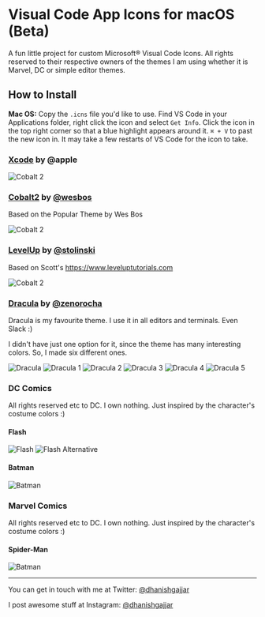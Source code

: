 Visual Code App Icons for macOS (Beta)
======================================

A fun little project for custom Microsoft® Visual Code Icons. All rights reserved to their respective owners of the themes I am using whether it is Marvel, DC or simple editor themes.

## How to Install

**Mac OS:** Copy the `.icns` file you'd like to use. Find VS Code in your Applications folder, right click the icon and select `Get Info`. Click the icon in the top right corner so that a blue highlight appears around it. `⌘ + V` to past the new icon in. It may take a few restarts of VS Code for the icon to take. 

### [Xcode](https://developer.apple.com) by @apple

![Cobalt 2](./images/xcode.png)

### [Cobalt2](https://github.com/wesbos/cobalt2-vscode) by [@wesbos](https://github.com/wesbos)

Based on the Popular Theme by Wes Bos

![Cobalt 2](./images/cobalt2.png)

### [LevelUp](https://www.leveluptutorials.com) by [@stolinski](https://github.com/stolinski)

Based on Scott's <https://www.leveluptutorials.com>

![Cobalt 2](./images/levelup.png)

### [Dracula](https://draculatheme.com) by [@zenorocha](https://github.com/zenorocha)

Dracula is my favourite theme. I use it in all editors and terminals. Even Slack :)

I didn't have just one option for it, since the theme has many interesting colors. So, I made six different ones.

![Dracula](./images/dracula.png) ![Dracula 1](./images/dracula_one.png) ![Dracula 2](./images/dracula_two.png) ![Dracula 3](./images/dracula_three.png) ![Dracula 4](./images/dracula_four.png) ![Dracula 5](./images/dracula_five.png)

### DC Comics

All rights reserved etc to DC. I own nothing. Just inspired by the character's costume colors :)

#### Flash

![Flash](./images/flash.png) ![Flash Alternative](./images/flash_alternative.png)

#### Batman

![Batman](./images/batman.png)

### Marvel Comics

All rights reserved etc to DC. I own nothing. Just inspired by the character's costume colors :)

#### Spider-Man

![Batman](./images/spiderman.png)

----

You can get in touch with me at Twitter: [@dhanishgajjar](https://twitter.com/dhanishgajjar)

I post awesome stuff at
Instagram: [@dhanishgajjar](https://instagram.com/dhanishgajjar)

